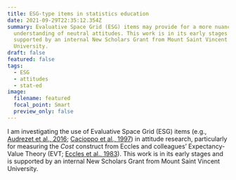 ```yaml
---
title: ESG-type items in statistics education
date: 2021-09-29T22:35:12.354Z
summary: Evaluative Space Grid (ESG) items may provide for a more nuanced
  understanding of neutral attitudes. This work is in its early stages and is
  supported by an internal New Scholars Grant from Mount Saint Vincent
  University.
draft: false
featured: false
tags:
  - ESG
  - attitudes
  - stat-ed
image:
  filename: featured
  focal_point: Smart
  preview_only: false
---
```

I am investigating the use of Evaluative Space Grid (ESG) items (e.g., [Audrezet et al., 2016](https://doi.org/10.1108/JSM-01-2015-0060); [Cacioppo et al., 1997](https://doi.org/10.1207/s15327957pspr0101_2)) in attitude research, particularly for measuring the *Cost* construct from Eccles and colleagues’ Expectancy-Value Theory (EVT; [Eccles et al., 1983](http://web.archive.org/web/20170701031033/http://www.rcgd.isr.umich.edu/garp/articles/ecclesparsons83b.pdf)). This work is in its early stages and is supported by an internal New Scholars Grant from Mount Saint Vincent University.

